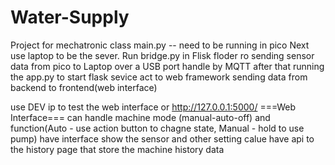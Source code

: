 # Water-Supply
Project for mechatronic class
main.py -- need to be running in pico
Next use laptop to be the sever. 
  Run bridge.py in Flisk floder ro sending sensor data from pico to Laptop over a USB port handle by MQTT
after that running the app.py to start flask sevice act to web framework sending data from backend to frontend(web interface)

use DEV ip to test the web interface or http://127.0.0.1:5000/
===Web Interface===
can handle machine mode (manual-auto-off) and function(Auto - use action button to chagne state, Manual - hold to use pump)
have interface show the sensor and other setting calue
have api to the history page that store the machine history data

